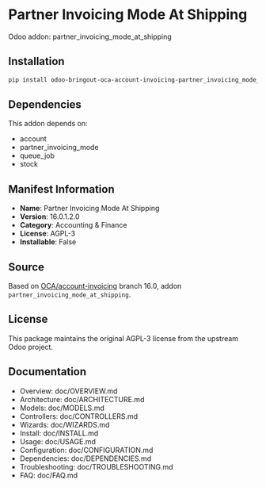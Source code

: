 # Partner Invoicing Mode At Shipping

Odoo addon: partner_invoicing_mode_at_shipping

## Installation

```bash
pip install odoo-bringout-oca-account-invoicing-partner_invoicing_mode_at_shipping
```

## Dependencies

This addon depends on:
- account
- partner_invoicing_mode
- queue_job
- stock

## Manifest Information

- **Name**: Partner Invoicing Mode At Shipping
- **Version**: 16.0.1.2.0
- **Category**: Accounting & Finance
- **License**: AGPL-3
- **Installable**: False

## Source

Based on [OCA/account-invoicing](https://github.com/OCA/account-invoicing) branch 16.0, addon `partner_invoicing_mode_at_shipping`.

## License

This package maintains the original AGPL-3 license from the upstream Odoo project.

## Documentation

- Overview: doc/OVERVIEW.md
- Architecture: doc/ARCHITECTURE.md
- Models: doc/MODELS.md
- Controllers: doc/CONTROLLERS.md
- Wizards: doc/WIZARDS.md
- Install: doc/INSTALL.md
- Usage: doc/USAGE.md
- Configuration: doc/CONFIGURATION.md
- Dependencies: doc/DEPENDENCIES.md
- Troubleshooting: doc/TROUBLESHOOTING.md
- FAQ: doc/FAQ.md
